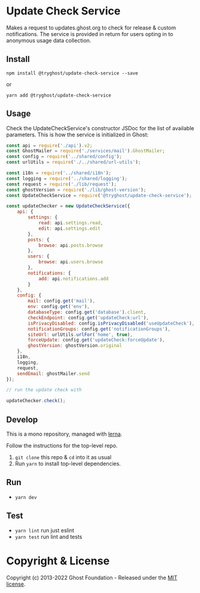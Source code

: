 # Update Check Service
Makes a request to updates.ghost.org to check for release & custom notifications. The service is provided in return for users opting in to anonymous usage data collection.

## Install

`npm install @tryghost/update-check-service --save`

or

`yarn add @tryghost/update-check-service`


## Usage
Check the UpdateCheckService's constructor JSDoc for the list of available parameters. This is how the service is initialized in Ghost:
```js
const api = require('./api').v2;
const GhostMailer = require('./services/mail').GhostMailer;
const config = require('../shared/config');
const urlUtils = require('./../shared/url-utils');

const i18n = require('../shared/i18n');
const logging = require('../shared/logging');
const request = require('./lib/request');
const ghostVersion = require('./lib/ghost-version');
const UpdateCheckService = require('@tryghost/update-check-service');

const updateChecker = new UpdateCheckService({
    api: {
        settings: {
            read: api.settings.read,
            edit: api.settings.edit
        },
        posts: {
            browse: api.posts.browse
        },
        users: {
            browse: api.users.browse
        },
        notifications: {
            add: api.notifications.add
        }
    },
    config: {
        mail: config.get('mail'),
        env: config.get('env'),
        databaseType: config.get('database').client,
        checkEndpoint: config.get('updateCheck:url'),
        isPrivacyDisabled: config.isPrivacyDisabled('useUpdateCheck'),
        notificationGroups: config.get('notificationGroups'),
        siteUrl: urlUtils.urlFor('home', true),
        forceUpdate: config.get('updateCheck:forceUpdate'),
        ghostVersion: ghostVersion.original
    },
    i18n,
    logging,
    request,
    sendEmail: ghostMailer.send
});

// run the update check with 

updateChecker.check();
```

## Develop

This is a mono repository, managed with [lerna](https://lernajs.io/).

Follow the instructions for the top-level repo.
1. `git clone` this repo & `cd` into it as usual
2. Run `yarn` to install top-level dependencies.


## Run

- `yarn dev`


## Test

- `yarn lint` run just eslint
- `yarn test` run lint and tests




# Copyright & License 

Copyright (c) 2013-2022 Ghost Foundation - Released under the [MIT license](LICENSE).
